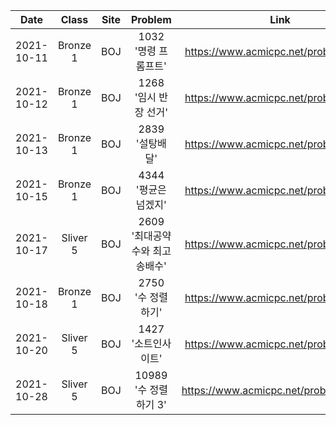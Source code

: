 | Date | Class | Site | Problem | Link | Tear |
|:--------:|:--------:|:--------:|:--------:|:--------:|:--------:|
| 2021-10-11 | Bronze 1 | BOJ | 1032 '명령 프롬프트' | https://www.acmicpc.net/problem/1032 |
| 2021-10-12 | Bronze 1 | BOJ | 1268 '임시 반장 선거' | https://www.acmicpc.net/problem/1268 |
| 2021-10-13 | Bronze 1 | BOJ | 2839 '설탕배달' | https://www.acmicpc.net/problem/2839 |
| 2021-10-15 | Bronze 1 | BOJ | 4344 '평균은 넘겠지' | https://www.acmicpc.net/problem/4344 |
| 2021-10-17 | Sliver 5 | BOJ | 2609 '최대공약수와 최고송배수' | https://www.acmicpc.net/problem/2609 |
| 2021-10-18 | Bronze 1 | BOJ | 2750 '수 정렬하기' | https://www.acmicpc.net/problem/2750 |
| 2021-10-20 | Sliver 5 | BOJ | 1427 '소트인사이트' | https://www.acmicpc.net/problem/1427 |
| 2021-10-28 | Sliver 5 | BOJ | 10989 '수 정렬하기 3' | https://www.acmicpc.net/problem/10989 |
